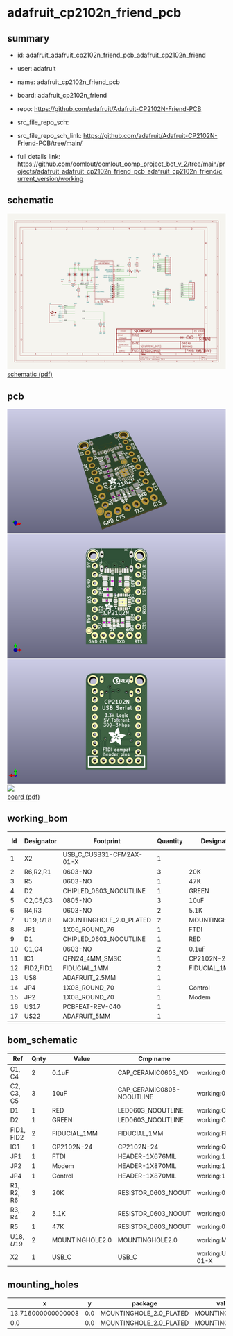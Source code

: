 # adafruit_cp2102n_friend_pcb
 
## summary 
* id: adafruit_adafruit_cp2102n_friend_pcb_adafruit_cp2102n_friend
* user: adafruit
* name: adafruit_cp2102n_friend_pcb
* board: adafruit_cp2102n_friend
* repo: https://github.com/adafruit/Adafruit-CP2102N-Friend-PCB



* src_file_repo_sch: 
* src_file_repo_sch_link: https://github.com/adafruit/Adafruit-CP2102N-Friend-PCB/tree/main/
* full details link: https://github.com/oomlout/oomlout_oomp_project_bot_v_2/tree/main/projects/adafruit_adafruit_cp2102n_friend_pcb_adafruit_cp2102n_friend/current_version/working  

## schematic  
![](working_schematic_600.png)  
[schematic (pdf)](working_schematic.pdf)  

## pcb  
![](working_3d_600.png) 
![](working_3d_front_600.png)  
![](working_3d_back_600.png)  
![](working_600.png)  
[board (pdf)](working.pdf)  

## working_bom
| Id | Designator | Footprint | Quantity | Designation | Supplier and ref |  | None | 
| --- | --- | --- | --- | --- | --- | --- | --- | 
| 1 | X2 | USB_C_CUSB31-CFM2AX-01-X | 1 |  |  |  | [''] | 
| 2 | R6,R2,R1 | 0603-NO | 3 | 20K |  |  | [''] | 
| 3 | R5 | 0603-NO | 1 | 47K |  |  | [''] | 
| 4 | D2 | CHIPLED_0603_NOOUTLINE | 1 | GREEN |  |  | [''] | 
| 5 | C2,C5,C3 | 0805-NO | 3 | 10uF |  |  | [''] | 
| 6 | R4,R3 | 0603-NO | 2 | 5.1K |  |  | [''] | 
| 7 | U$19,U$18 | MOUNTINGHOLE_2.0_PLATED | 2 | MOUNTINGHOLE2.0 |  |  | [''] | 
| 8 | JP1 | 1X06_ROUND_76 | 1 | FTDI |  |  | [''] | 
| 9 | D1 | CHIPLED_0603_NOOUTLINE | 1 | RED |  |  | [''] | 
| 10 | C1,C4 | 0603-NO | 2 | 0.1uF |  |  | [''] | 
| 11 | IC1 | QFN24_4MM_SMSC | 1 | CP2102N-24 |  |  | [''] | 
| 12 | FID2,FID1 | FIDUCIAL_1MM | 2 | FIDUCIAL_1MM |  |  | [''] | 
| 13 | U$8 | ADAFRUIT_2.5MM | 1 |  |  |  | [''] | 
| 14 | JP4 | 1X08_ROUND_70 | 1 | Control |  |  | [''] | 
| 15 | JP2 | 1X08_ROUND_70 | 1 | Modem |  |  | [''] | 
| 16 | U$17 | PCBFEAT-REV-040 | 1 |  |  |  | [''] | 
| 17 | U$22 | ADAFRUIT_5MM | 1 |  |  |  | [''] | 


## bom_schematic
| Ref | Qnty | Value | Cmp name | Footprint | Description | Vendor | DNP | 
| --- | --- | --- | --- | --- | --- | --- | --- | 
| C1, C4 | 2 | 0.1uF | CAP_CERAMIC0603_NO | working:0603-NO |  |  |  | 
| C2, C3, C5 | 3 | 10uF | CAP_CERAMIC0805-NOOUTLINE | working:0805-NO |  |  |  | 
| D1 | 1 | RED | LED0603_NOOUTLINE | working:CHIPLED_0603_NOOUTLINE |  |  |  | 
| D2 | 1 | GREEN | LED0603_NOOUTLINE | working:CHIPLED_0603_NOOUTLINE |  |  |  | 
| FID1, FID2 | 2 | FIDUCIAL_1MM | FIDUCIAL_1MM | working:FIDUCIAL_1MM |  |  |  | 
| IC1 | 1 | CP2102N-24 | CP2102N-24 | working:QFN24_4MM_SMSC |  |  |  | 
| JP1 | 1 | FTDI | HEADER-1X676MIL | working:1X06_ROUND_76 |  |  |  | 
| JP2 | 1 | Modem | HEADER-1X870MIL | working:1X08_ROUND_70 |  |  |  | 
| JP4 | 1 | Control | HEADER-1X870MIL | working:1X08_ROUND_70 |  |  |  | 
| R1, R2, R6 | 3 | 20K | RESISTOR_0603_NOOUT | working:0603-NO |  |  |  | 
| R3, R4 | 2 | 5.1K | RESISTOR_0603_NOOUT | working:0603-NO |  |  |  | 
| R5 | 1 | 47K | RESISTOR_0603_NOOUT | working:0603-NO |  |  |  | 
| U$18, U$19 | 2 | MOUNTINGHOLE2.0 | MOUNTINGHOLE2.0 | working:MOUNTINGHOLE_2.0_PLATED |  |  |  | 
| X2 | 1 | USB_C | USB_C | working:USB_C_CUSB31-CFM2AX-01-X |  |  |  | 


## mounting_holes
| x | y | package | value | ref | size | 
| --- | --- | --- | --- | --- | --- | 
| 13.716000000000008 | 0.0 | MOUNTINGHOLE_2.0_PLATED | MOUNTINGHOLE2.0 | U$18 | m3 | 
| 0.0 | 0.0 | MOUNTINGHOLE_2.0_PLATED | MOUNTINGHOLE2.0 | U$19 | m3 | 


